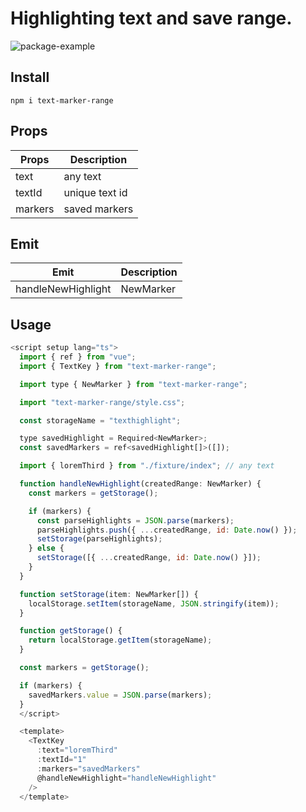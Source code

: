 # Highlighting text and save range.

![package-example](https://github.com/alivadjid/text-marker-range/assets/52418132/b79fbd46-fa56-474b-8ecc-4f010a8723c5)

## Install

```
npm i text-marker-range
```

## Props

| Props   | Description    |
| ------- | -------------- |
| text    | any text       |
| textId  | unique text id |
| markers | saved markers  |

## Emit

| Emit               | Description |
| ------------------ | ----------- |
| handleNewHighlight | NewMarker   |

## Usage

```javascript
<script setup lang="ts">
  import { ref } from "vue";
  import { TextKey } from "text-marker-range";

  import type { NewMarker } from "text-marker-range";

  import "text-marker-range/style.css";

  const storageName = "texthighlight";

  type savedHighlight = Required<NewMarker>;
  const savedMarkers = ref<savedHighlight[]>([]);

  import { loremThird } from "./fixture/index"; // any text

  function handleNewHighlight(createdRange: NewMarker) {
    const markers = getStorage();

    if (markers) {
      const parseHighlights = JSON.parse(markers);
      parseHighlights.push({ ...createdRange, id: Date.now() });
      setStorage(parseHighlights);
    } else {
      setStorage([{ ...createdRange, id: Date.now() }]);
    }
  }

  function setStorage(item: NewMarker[]) {
    localStorage.setItem(storageName, JSON.stringify(item));
  }

  function getStorage() {
    return localStorage.getItem(storageName);
  }

  const markers = getStorage();

  if (markers) {
    savedMarkers.value = JSON.parse(markers);
  }
  </script>

  <template>
    <TextKey
      :text="loremThird"
      :textId="1"
      :markers="savedMarkers"
      @handleNewHighlight="handleNewHighlight"
    />
  </template>
```
